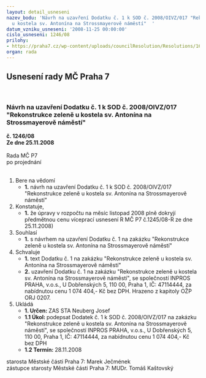 ```yaml
---
layout: detail_usneseni
nazev_bodu: 'Návrh na uzavření Dodatku č. 1 k SOD č. 2008/OIVZ/017 "Rekonstrukce zeleně
  u kostela sv. Antonína na Strossmayerově náměstí"  '
datum_vzniku_usneseni: '2008-11-25 00:00:00'
cislo_usneseni: 1246/08
prilohy:
- https://praha7.cz/wp-content/uploads/councilResolution/Resolutions/16527/45-n%c3%a1vrh_dodatku.doc
organ: rada
---
```

<div id="ucUsn_pList" class="usn">
	<span><h2>Usnesení rady MČ Praha 7 </h2>
<br></span><div class="standBody">
<span><h3>Návrh na uzavření Dodatku č. 1 k SOD č. 2008/OIVZ/017 "Rekonstrukce zeleně u kostela sv. Antonína na Strossmayerově náměstí"  </h3></span><div class="center">
		<strong>č. 1246/08</strong><br>
	</div>
<div class="center">
		<strong>Ze dne 25.11.2008</strong><br><br>
	</div>Rada MČ P7<br> po projednání<br><br><ol>
<li>Bere na vědomí<ul><li>
<strong>1.</strong> návrh na uzavření Dodatku č. 1 k SOD č. 2008/OIVZ/017 "Rekonstrukce zeleně u kostela sv. Antonína na Strossmayerově náměstí"  </li></ul>
</li>
<li>Konstatuje,<ul><li>
<strong>1.</strong> že úpravy v rozpočtu na měsíc listopad 2008 plně dokryjí předmětnou cenu víceprací usnesení R MČ P7 č.1245/08-R ze dne 25.11.2008)</li></ul>
</li>
<li>Souhlasí<ul><li>
<strong>1.</strong> s návrhem na uzavření Dodatku č. 1 na zakázku "Rekonstrukce zeleně u kostela sv. Antonína na Strossmayerově náměstí"</li></ul>
</li>
<li>Schvaluje<ul>
<li>
<strong>1.</strong> text Dodatku č. 1 na zakázku "Rekonstrukce zeleně u kostela sv. Antonína na Strossmayerově náměstí"</li>
<li>
<strong>2.</strong> uzavření Dodatku č. 1 na zakázku "Rekonstrukce zeleně u kostela sv. Antonína na Strossmayerově náměstí", se společností INPROS PRAHA, v.o.s., U Dobřenských 5, 110 00, Praha 1, IČ: 47114444, za nabídnutou cenu 1 074 404,- Kč bez DPH. Hrazeno z kapitoly OŽP ORJ 0207.     </li>
</ul>
</li>
<li>Ukládá<ul>
<li>
<strong>1. Určen: </strong>ZAS STA Neuberg Josef</li>
<li>
<strong>1.1 Úkol: </strong>podepsat Dodatek č. 1 k SOD č. 2008/OIVZ/017 na zakázku "Rekonstrukce zeleně u kostela sv. Antonína na Strossmayerově náměstí", se společností INPROS PRAHA, v.o.s., U Dobřenských 5, 110 00, Praha 1, IČ: 47114444, za nabídnutou cenu 1 074 404,- Kč bez DPH</li>
<li>
<strong>1.2 Termín: </strong>28.11.2008</li>
</ul>
</li>
</ol>starosta Městské části Praha 7: Marek Ječmének<br>zástupce starosty Městské části Praha 7: MUDr. Tomáš Kaštovský 
</div>
</div>
